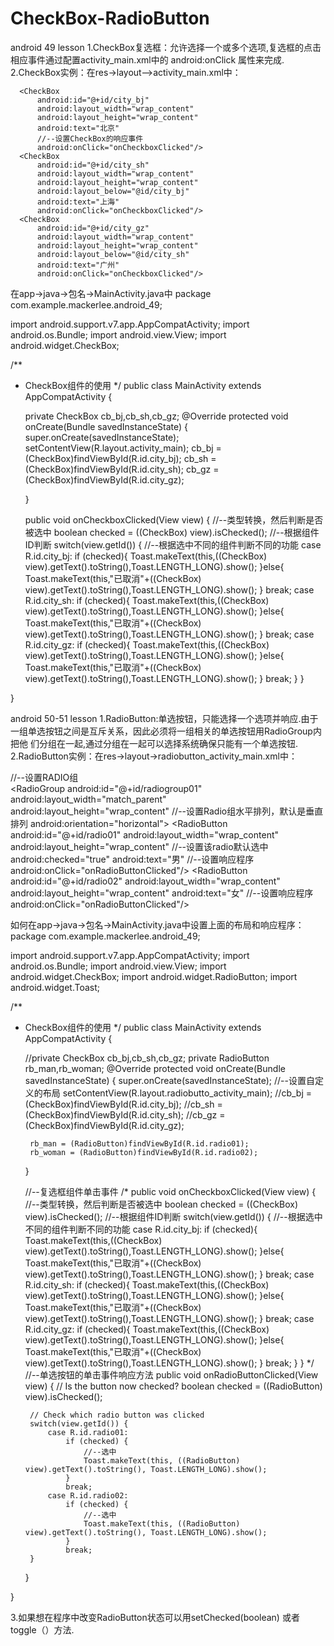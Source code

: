 # CheckBox-RadioButton

android 49 lesson
1.CheckBox复选框：允许选择一个或多个选项,复选框的点击相应事件通过配置activity_main.xml中的 android:onClick 属性来完成.
2.CheckBox实例：在res->layout—>activity_main.xml中：
  <?xml version="1.0" encoding="utf-8"?>
  <RelativeLayout xmlns:android="http://schemas.android.com/apk/res/android"
      xmlns:tools="http://schemas.android.com/tools"
      android:layout_width="match_parent"
      android:layout_height="match_parent"
      android:paddingBottom="@dimen/activity_vertical_margin"
      android:paddingLeft="@dimen/activity_horizontal_margin"
      android:paddingRight="@dimen/activity_horizontal_margin"
      android:paddingTop="@dimen/activity_vertical_margin"
      tools:context="com.example.mackerlee.android_49.MainActivity">
  
      <CheckBox
          android:id="@+id/city_bj"
          android:layout_width="wrap_content"
          android:layout_height="wrap_content"
          android:text="北京"
          //--设置CheckBox的响应事件
          android:onClick="onCheckboxClicked"/>
      <CheckBox
          android:id="@+id/city_sh"
          android:layout_width="wrap_content"
          android:layout_height="wrap_content"
          android:layout_below="@id/city_bj"
          android:text="上海"
          android:onClick="onCheckboxClicked"/>
      <CheckBox
          android:id="@+id/city_gz"
          android:layout_width="wrap_content"
          android:layout_height="wrap_content"
          android:layout_below="@id/city_sh"
          android:text="广州"
          android:onClick="onCheckboxClicked"/>
  
  </RelativeLayout>

  在app->java->包名->MainActivity.java中
  package com.example.mackerlee.android_49;

  import android.support.v7.app.AppCompatActivity;
  import android.os.Bundle;
  import android.view.View;
  import android.widget.CheckBox;
  
  /**
   * CheckBox组件的使用
   */
  public class MainActivity extends AppCompatActivity {
  
      private CheckBox cb_bj,cb_sh,cb_gz;
      @Override
      protected void onCreate(Bundle savedInstanceState) {
          super.onCreate(savedInstanceState);
          setContentView(R.layout.activity_main);
          cb_bj = (CheckBox)findViewById(R.id.city_bj);
          cb_sh = (CheckBox)findViewById(R.id.city_sh);
          cb_gz = (CheckBox)findViewById(R.id.city_gz);
  
      }
  
      public void onCheckboxClicked(View view) {
        //--类型转换，然后判断是否被选中
        boolean checked = ((CheckBox) view).isChecked();
        //--根据组件ID判断
        switch(view.getId()) {
            //--根据选中不同的组件判断不同的功能
            case R.id.city_bj:
                if (checked){
                    Toast.makeText(this,((CheckBox) view).getText().toString(),Toast.LENGTH_LONG).show();
                }else{
                    Toast.makeText(this,"已取消"+((CheckBox) view).getText().toString(),Toast.LENGTH_LONG).show();
                }
                break;
            case R.id.city_sh:
                if (checked){
                    Toast.makeText(this,((CheckBox) view).getText().toString(),Toast.LENGTH_LONG).show();
                }else{
                    Toast.makeText(this,"已取消"+((CheckBox) view).getText().toString(),Toast.LENGTH_LONG).show();
                }
                break;
            case R.id.city_gz:
                if (checked){
                    Toast.makeText(this,((CheckBox) view).getText().toString(),Toast.LENGTH_LONG).show();
                }else{
                    Toast.makeText(this,"已取消"+((CheckBox) view).getText().toString(),Toast.LENGTH_LONG).show();
                 }
                break;
        }
    }
  
  }

android 50-51 lesson
1.RadioButton:单选按钮，只能选择一个选项并响应.由于一组单选按钮之间是互斥关系，因此必须将一组相关的单选按钮用RadioGroup内把他               们分组在一起,通过分组在一起可以选择系统确保只能有一个单选按钮.
2.RadioButton实例：在res->layout->radiobutton_activity_main.xml中：
  <?xml version="1.0" encoding="utf-8"?>
  <?xml version="1.0" encoding="utf-8"?>
  <RelativeLayout xmlns:android="http://schemas.android.com/apk/res/android"
    xmlns:tools="http://schemas.android.com/tools"
    android:layout_width="match_parent"
    android:layout_height="match_parent"
    tools:context="com.example.mackerlee.android_49.MainActivity">
      //--设置RADIO组  
      <RadioGroup
          android:id="@+id/radiogroup01"
          android:layout_width="match_parent"
          android:layout_height="wrap_content"
          //--设置Radio组水平排列，默认是垂直排列
          android:orientation="horizontal">
          <RadioButton
              android:id="@+id/radio01"
              android:layout_width="wrap_content"
              android:layout_height="wrap_content"
              //--设置该radio默认选中
              android:checked="true"
              android:text="男"
              //--设置响应程序
              android:onClick="onRadioButtonClicked"/>
          <RadioButton
              android:id="@+id/radio02"
              android:layout_width="wrap_content"
              android:layout_height="wrap_content"
              android:text="女"
              //--设置响应程序
              android:onClick="onRadioButtonClicked"/>
      </RadioGroup>
  
  </RelativeLayout>

  如何在app->java->包名->MainActivity.java中设置上面的布局和响应程序：
  package com.example.mackerlee.android_49;

  import android.support.v7.app.AppCompatActivity;
  import android.os.Bundle;
  import android.view.View;
  import android.widget.CheckBox;
  import android.widget.RadioButton;
  import android.widget.Toast;
  
  /**
   * CheckBox组件的使用
   */
  public class MainActivity extends AppCompatActivity {
  
      //private CheckBox cb_bj,cb_sh,cb_gz;
      private RadioButton rb_man,rb_woman;
      @Override
      protected void onCreate(Bundle savedInstanceState) {
          super.onCreate(savedInstanceState);
          //--设置自定义的布局
          setContentView(R.layout.radiobutto_activity_main);
          //cb_bj = (CheckBox)findViewById(R.id.city_bj);
          //cb_sh = (CheckBox)findViewById(R.id.city_sh);
          //cb_gz = (CheckBox)findViewById(R.id.city_gz);
  
          rb_man = (RadioButton)findViewById(R.id.radio01);
          rb_woman = (RadioButton)findViewById(R.id.radio02);
  
      }
  
      //--复选框组件单击事件
      /*
      public void onCheckboxClicked(View view) {
          //--类型转换，然后判断是否被选中
          boolean checked = ((CheckBox) view).isChecked();
          //--根据组件ID判断
          switch(view.getId()) {
              //--根据选中不同的组件判断不同的功能
              case R.id.city_bj:
                  if (checked){
                      Toast.makeText(this,((CheckBox) view).getText().toString(),Toast.LENGTH_LONG).show();
                  }else{
                      Toast.makeText(this,"已取消"+((CheckBox) view).getText().toString(),Toast.LENGTH_LONG).show();
                  }
                  break;
              case R.id.city_sh:
                  if (checked){
                      Toast.makeText(this,((CheckBox) view).getText().toString(),Toast.LENGTH_LONG).show();
                  }else{
                      Toast.makeText(this,"已取消"+((CheckBox) view).getText().toString(),Toast.LENGTH_LONG).show();
                  }
                  break;
              case R.id.city_gz:
                  if (checked){
                      Toast.makeText(this,((CheckBox) view).getText().toString(),Toast.LENGTH_LONG).show();
                  }else{
                      Toast.makeText(this,"已取消"+((CheckBox) view).getText().toString(),Toast.LENGTH_LONG).show();
                   }
                  break;
          }
      }
      */
      //--单选按钮的单击事件响应方法
      public void onRadioButtonClicked(View view) {
          // Is the button now checked?
          boolean checked = ((RadioButton) view).isChecked();
  
          // Check which radio button was clicked
          switch(view.getId()) {
              case R.id.radio01:
                  if (checked) {
                      //--选中
                      Toast.makeText(this, ((RadioButton) view).getText().toString(), Toast.LENGTH_LONG).show();
                  }
                  break;
              case R.id.radio02:
                  if (checked) {
                      //--选中
                      Toast.makeText(this, ((RadioButton) view).getText().toString(), Toast.LENGTH_LONG).show();
                  }
                  break;
          }
      }
  
  }

3.如果想在程序中改变RadioButton状态可以用setChecked(boolean) 或者toggle（）方法.

